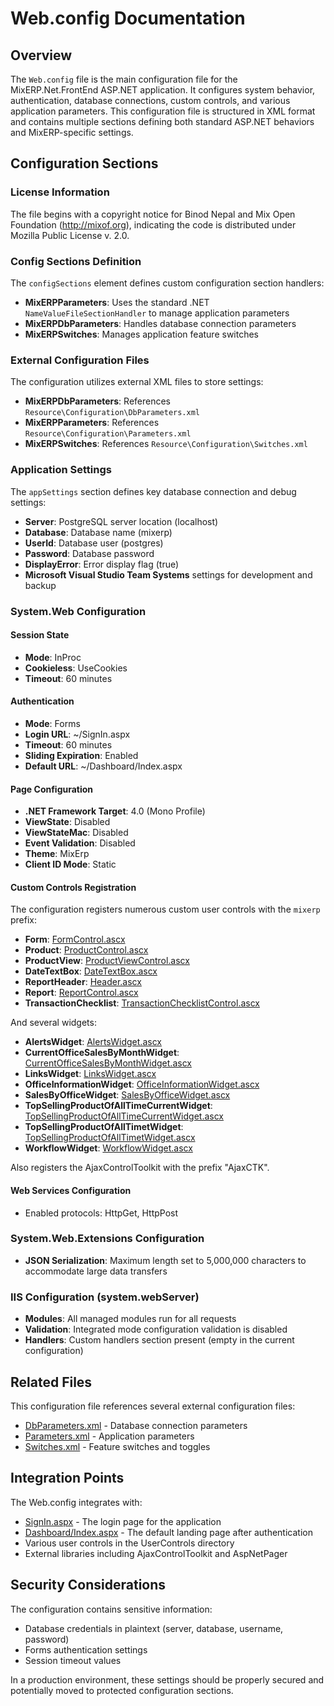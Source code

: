 # Web.config Documentation

## Overview

The `Web.config` file is the main configuration file for the MixERP.Net.FrontEnd ASP.NET application. It configures system behavior, authentication, database connections, custom controls, and various application parameters. This configuration file is structured in XML format and contains multiple sections defining both standard ASP.NET behaviors and MixERP-specific settings.

## Configuration Sections

### License Information

The file begins with a copyright notice for Binod Nepal and Mix Open Foundation (http://mixof.org), indicating the code is distributed under Mozilla Public License v. 2.0.

### Config Sections Definition

The `configSections` element defines custom configuration section handlers:

- **MixERPParameters**: Uses the standard .NET `NameValueFileSectionHandler` to manage application parameters
- **MixERPDbParameters**: Handles database connection parameters
- **MixERPSwitches**: Manages application feature switches

### External Configuration Files

The configuration utilizes external XML files to store settings:

- **MixERPDbParameters**: References `Resource\Configuration\DbParameters.xml`
- **MixERPParameters**: References `Resource\Configuration\Parameters.xml`
- **MixERPSwitches**: References `Resource\Configuration\Switches.xml`

### Application Settings

The `appSettings` section defines key database connection and debug settings:

- **Server**: PostgreSQL server location (localhost)
- **Database**: Database name (mixerp)
- **UserId**: Database user (postgres)
- **Password**: Database password
- **DisplayError**: Error display flag (true)
- **Microsoft Visual Studio Team Systems** settings for development and backup

### System.Web Configuration

#### Session State

- **Mode**: InProc
- **Cookieless**: UseCookies
- **Timeout**: 60 minutes

#### Authentication

- **Mode**: Forms
- **Login URL**: ~/SignIn.aspx
- **Timeout**: 60 minutes
- **Sliding Expiration**: Enabled
- **Default URL**: ~/Dashboard/Index.aspx

#### Page Configuration

- **.NET Framework Target**: 4.0 (Mono Profile)
- **ViewState**: Disabled
- **ViewStateMac**: Disabled 
- **Event Validation**: Disabled
- **Theme**: MixErp
- **Client ID Mode**: Static

#### Custom Controls Registration

The configuration registers numerous custom user controls with the `mixerp` prefix:

- **Form**: [FormControl.ascx](UserControls/Forms/FormControl.md)
- **Product**: [ProductControl.ascx](UserControls/Products/ProductControl.md)
- **ProductView**: [ProductViewControl.ascx](UserControls/Products/ProductViewControl.md)
- **DateTextBox**: [DateTextBox.ascx](UserControls/DateTextBox.md)
- **ReportHeader**: [Header.ascx](UserControls/Reporting/Header.md)
- **Report**: [ReportControl.ascx](UserControls/ReportControl.md)
- **TransactionChecklist**: [TransactionChecklistControl.ascx](UserControls/TransactionChecklistControl.md)

And several widgets:
- **AlertsWidget**: [AlertsWidget.ascx](UserControls/Widgets/AlertsWidget.md)
- **CurrentOfficeSalesByMonthWidget**: [CurrentOfficeSalesByMonthWidget.ascx](UserControls/Widgets/CurrentOfficeSalesByMonthWidget.md)
- **LinksWidget**: [LinksWidget.ascx](UserControls/Widgets/LinksWidget.md)
- **OfficeInformationWidget**: [OfficeInformationWidget.ascx](UserControls/Widgets/OfficeInformationWidget.md)
- **SalesByOfficeWidget**: [SalesByOfficeWidget.ascx](UserControls/Widgets/SalesByOfficeWidget.md)
- **TopSellingProductOfAllTimeCurrentWidget**: [TopSellingProductOfAllTimeCurrentWidget.ascx](UserControls/Widgets/TopSellingProductOfAllTimeCurrentWidget.md)
- **TopSellingProductOfAllTimetWidget**: [TopSellingProductOfAllTimetWidget.ascx](UserControls/Widgets/TopSellingProductOfAllTimetWidget.md)
- **WorkflowWidget**: [WorkflowWidget.ascx](UserControls/Widgets/WorkflowWidget.md)

Also registers the AjaxControlToolkit with the prefix "AjaxCTK".

#### Web Services Configuration

- Enabled protocols: HttpGet, HttpPost

### System.Web.Extensions Configuration

- **JSON Serialization**: Maximum length set to 5,000,000 characters to accommodate large data transfers

### IIS Configuration (system.webServer)

- **Modules**: All managed modules run for all requests
- **Validation**: Integrated mode configuration validation is disabled
- **Handlers**: Custom handlers section present (empty in the current configuration)

## Related Files

This configuration file references several external configuration files:

- [DbParameters.xml](Resource/Configuration/DbParameters.md) - Database connection parameters
- [Parameters.xml](Resource/Configuration/Parameters.md) - Application parameters
- [Switches.xml](Resource/Configuration/Switches.md) - Feature switches and toggles

## Integration Points

The Web.config integrates with:

- [SignIn.aspx](SignIn.md) - The login page for the application
- [Dashboard/Index.aspx](Dashboard/Index.md) - The default landing page after authentication
- Various user controls in the UserControls directory
- External libraries including AjaxControlToolkit and AspNetPager

## Security Considerations

The configuration contains sensitive information:
- Database credentials in plaintext (server, database, username, password)
- Forms authentication settings
- Session timeout values

In a production environment, these settings should be properly secured and potentially moved to protected configuration sections.